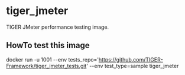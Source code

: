 # tiger_jmeter
TIGER JMeter performance testing image.

## HowTo test this image
docker run -u 1001 --env tests_repo='https://github.com/TIGER-Framework/tiger_jmeter_tests.git' --env test_type=sample tiger_jmeter

